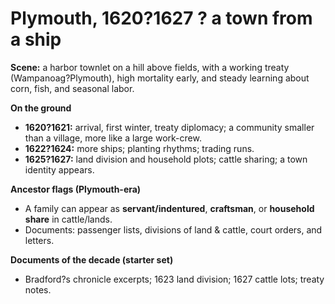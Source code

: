 # Plymouth, 1620?1627 ? a town from a ship

**Scene:** a harbor townlet on a hill above fields, with a working treaty (Wampanoag?Plymouth), high mortality early, and steady learning about corn, fish, and seasonal labor.

**On the ground**
- **1620?1621:** arrival, first winter, treaty diplomacy; a community smaller than a village, more like a large work-crew.
- **1622?1624:** more ships; planting rhythms; trading runs.
- **1625?1627:** land division and household plots; cattle sharing; a town identity appears.

**Ancestor flags (Plymouth-era)**
- A family can appear as **servant/indentured**, **craftsman**, or **household share** in cattle/lands.
- Documents: passenger lists, divisions of land & cattle, court orders, and letters.

**Documents of the decade (starter set)**
- Bradford?s chronicle excerpts; 1623 land division; 1627 cattle lots; treaty notes.

